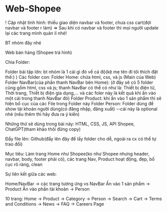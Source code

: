 # Web-Shopee

! Cập nhật tình hình: thiếu giao diện navbar và footer, chưa css cart(đợi navbar và footer r làm)
=> Sau khi có navbar và footer thì mọi người update lại các trang mình quản lí nhé!

BT nhóm đây nhé

Web bán hàng (Shopee trá hình)

Chia Folder:

Folder bài tập lớn: bt nhóm là 1 cái gì đó về cá độ(kệ mẹ tên đi tôi thích đặt thế:) )
Các folder con:
	Folder Home: chứa html, css, và js (Main của Web)
	Folder NavBar(của phần thanh NavBar bên Home): 
		(ở đây sẽ có 5 folder cũng gồm html, css và js; thanh NavBar có thể có như là: Thiết bị điện tử, Thời trang, Thiết bị điện gia dụng,... và các foler này là kết quả khi ấn vào một cái trong thanh NavBar đó)
	Folder Product: khi ấn vào 1 sản phẩm thì sẽ hiện bố cục của các File trong Folder này
	Folder Person: Folder dùng để show tài khoản người dùng(có đăng nhập, đăng xuất) --cái này là optional nhé
	(nếu thêm thì hãy đưa ra ý kiến)

Những thứ sẽ dùng trong bài này: HTML, CSS, JS, API Shopee, ChatGPT(tham khảo thôi đừng copy)

Đẩy file lên: Github(đẩy lên đây để lấy folder cho dễ, ngoài ra cx có thể tự trao đổi)

Mục tiêu: Làm trang Home như Shopee(ko như Shopee nhưng header, navbar, body, footer phải có), các trang Nav, Product hoạt động, đẹp, bố cục rõ ràng, clean

Sự liên kết giữa các web:

Home/NavBar -> các trang tương ứng vs NavBar
Ấn vào 1 sản phẩm -> Product
Ấn vào phần tài khoản -> Person

10 trang:
Home -> Product -> Category -> Person -> Search -> Cart -> Terms and Conditions -> News -> FAQ -> Careers Page
